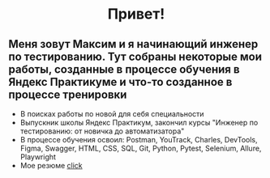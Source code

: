<h1 align='center'>
  Привет!

<h2> Меня зовут Максим и я начинающий инженер по тестированию.
Тут собраны некоторые мои работы, созданные в процессе обучения в Яндекс Практикуме и что-то созданное в процессе тренировки
</h2>

<ul>
  <li>
    В поисках работы по новой для себя специальности
  </li>
  <li>
    Выпускник школы Яндекс Практикум, закончил курсы "Инженер по тестированию: от новичка до автоматизатора" 
  </li>
  <li>
    В процессе обучения освоил: Postman, YouTrack, Charles, DevTools, Figma, Swagger, HTML, CSS, SQL, Git, Python, Pytest, Selenium, Allure, Playwright
  </li>
  <li>
    Мое резюме <a href='https://hh.ru/resume/4539c963ff08e9e0130039ed1f794a564e534e' target='_blank'>click</a>
  </li>
</ul>
